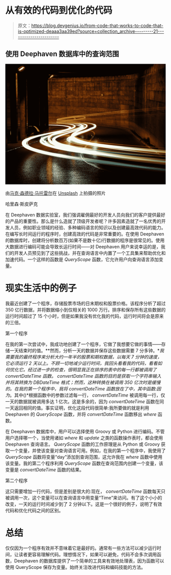 # 从有效的代码到优化的代码

> 原文：<https://blog.devgenius.io/from-code-that-works-to-code-that-is-optimized-deaaa3aa39ed?source=collection_archive---------21----------------------->

## **使用 Deephaven 数据库中的查询范围**

![](img/860a803f677e76b65dbdb5286b4b3d2d.png)

由[马克·森德拉·马托雷尔](https://unsplash.com/@marcsm?utm_source=medium&utm_medium=referral)在 [Unsplash](https://unsplash.com?utm_source=medium&utm_medium=referral) 上拍摄的照片

哈里森·斯皮萨克

在 Deephaven 数据实验室，我们强调雇佣最好的开发人员向我们的客户提供最好的产品的重要性。那么是什么造就了顶级开发者呢？许多因素造就了一名优秀的开发人员，例如职业领域的经验、多种编码语言的知识以及创建最高效代码的能力。在编写长时间运行的程序时，创建高效的代码是非常重要的。在使用 Deephaven 的数据库时，创建将分析数百万(如果不是数十亿)行数据的程序是很常见的。使用大数据进行编码可能会导致长运行时间——对 Deephaven 用户来说幸运的是，我们的开发人员预见到了这些挑战，并在查询语言中内置了一个工具集来帮助优化和加速代码。一个这样的函数是 *QueryScope* 函数，它允许用户向查询语言添加变量。

# **现实生活中的例子**

我最近创建了一个程序，存储股票市场的日末期权和股票价格。该程序分析了超过 350 亿行数据，并将数据缩小到仅相关的 1000 万行。排序和保存所有这些数据的运行时间超过了 15 个小时，但是如果我没有优化我的代码，运行时间将会是原来的三倍。

第一个程序

在我的第一次尝试中，我成功地创建了一个程序，它做了我想要它做的事情——存储一天结束时的值。**然而，分析一天的数据并保存这些数据需要 7 分多钟。**我需要我的最终程序来分析大约一年半的股票和期权数据，以每天 7 分钟的速度，它必须运行 2 天以上。不顾一切地减少运行时间，我回头看看我的代码，看看如何优化它。经过进一步的检查，很明显我正在排序的表中的每一行都被调用了 *convertDateTime* 函数。 *convertDateTime* 函数的目的是获取一个字符串输入并将其转换为 DBDateTime 格式；然而，这种转换在被调用 350 亿次时是缓慢的。在我的第一个程序中，我将 convertDateTime 函数放在了*中，其中*函数:因为*。其中()*根据函数中的参数过滤每一行， *convertDateTime* 被调用每一行，仅一天的数据就被调用多达 1 亿次。这是多余的，因为 *convertDateTime* 函数在同一天返回相同的值。事实证明，优化这段代码很简单:我所要做的就是利用 Deephaven 的 *QueryScope* 函数，并将 *convertDateTime* 函数移出 *where* 函数。

在 Deephaven 数据库中，用户可以选择使用 Groovy 或 Python 进行编码。不管用户选择哪一个，当使用诸如 *where* 和 *update* 之类的函数操作表时，都会使用 Deephaven 查询语言。 *QueryScope* 函数的工作原理是从 Python 或 Groovy 获取一个变量，并使该变量对查询语言可用。例如，在我的第一个程序中，我使用了 *QueryScope* 函数将变量“day”添加到查询范围，这允许我在 *where* 函数中使用该变量。我的第二个程序利用 *QueryScope* 函数在查询范围内创建一个变量，该变量是 *convertDateTime* 函数的结果。

第二个程序

这只需要增加一行代码，但是差别是很大的:现在， *convertDateTime* 函数每天只被调用一次，这个变量可以在查询语言中用变量“Time”来访问。有了这个小小的改变，一天的运行时间减少到了 2 分钟以下。这是一个很好的例子，说明了有效代码和优化代码之间的区别。

# **总结**

仅仅因为一个程序有效并不意味着它是最好的。通常有一些方法可以减少运行时间，让读者更容易理解代码。理想情况下，如果可以避免，代码不会多次调用函数，Deephaven 的数据库提供了一个简单的工具来有效地处理表，因为函数可以使用 QueryScope 保存为变量。始终关注改进代码和编码技能的方法。